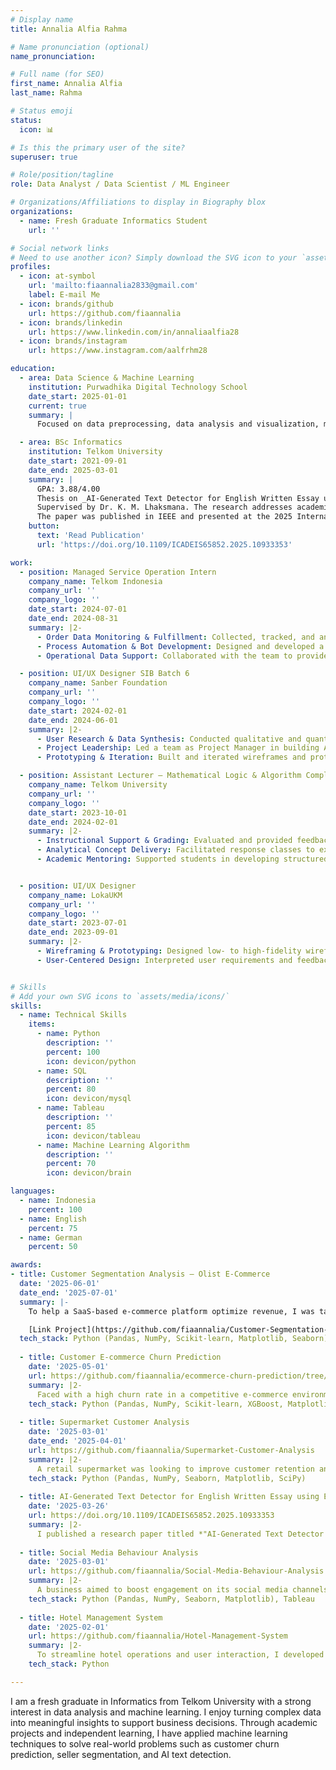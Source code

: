 ```yaml
---
# Display name
title: Annalia Alfia Rahma

# Name pronunciation (optional)
name_pronunciation:

# Full name (for SEO)
first_name: Annalia Alfia
last_name: Rahma

# Status emoji
status:
  icon: 📊

# Is this the primary user of the site?
superuser: true

# Role/position/tagline
role: Data Analyst / Data Scientist / ML Engineer

# Organizations/Affiliations to display in Biography blox
organizations:
  - name: Fresh Graduate Informatics Student
    url: ''

# Social network links
# Need to use another icon? Simply download the SVG icon to your `assets/media/icons/` folder.
profiles:
  - icon: at-symbol
    url: 'mailto:fiaannalia2833@gmail.com'
    label: E-mail Me
  - icon: brands/github
    url: https://github.com/fiaannalia
  - icon: brands/linkedin
    url: https://www.linkedin.com/in/annaliaalfia28
  - icon: brands/instagram
    url: https://www.instagram.com/aalfrhm28

education:
  - area: Data Science & Machine Learning
    institution: Purwadhika Digital Technology School
    date_start: 2025-01-01
    current: true
    summary: |
      Focused on data preprocessing, data analysis and visualization, machine learning, and project-based implementation.

  - area: BSc Informatics
    institution: Telkom University
    date_start: 2021-09-01
    date_end: 2025-03-01
    summary: |
      GPA: 3.88/4.00  
      Thesis on _AI-Generated Text Detector for English Written Essay using Ensemble RoBERTa_.  
      Supervised by Dr. K. M. Lhaksmana. The research addresses academic integrity concerns in the era of Large Language Models by proposing an ensemble RoBERTa-based classifier.  
      The paper was published in IEEE and presented at the 2025 International Conference on Advancement in Data Science, E-learning and Information System (ICADEIS).
    button:
      text: 'Read Publication'
      url: 'https://doi.org/10.1109/ICADEIS65852.2025.10933353'

work:
  - position: Managed Service Operation Intern
    company_name: Telkom Indonesia
    company_url: ''
    company_logo: ''
    date_start: 2024-07-01
    date_end: 2024-08-31
    summary: |2-
      - Order Data Monitoring & Fulfillment: Collected, tracked, and analyzed network service order data to ensure timely fulfillment and identify process bottlenecks across CNOP and OLO systems.
      - Process Automation & Bot Development: Designed and developed a Telegram bot (DIOON) that automated retrieval and visualization of service order data, significantly improving operational visibility and response time.
      - Operational Data Support: Collaborated with the team to provide actionable insights from service data, enhancing coordination between system platforms (BIMA, ENOM, Catalyst) and decision-making for order management.

  - position: UI/UX Designer SIB Batch 6
    company_name: Sanber Foundation
    company_url: ''
    company_logo: ''
    date_start: 2024-02-01
    date_end: 2024-06-01
    summary: |2-
      - User Research & Data Synthesis: Conducted qualitative and quantitative user research, including surveys and interviews, to identify key pain points in public transportation usage. Synthesized findings into actionable insights to guide design decisions.
      - Project Leadership: Led a team as Project Manager in building Angkot-In, a mobile app for Bandung’s public transport users. Translated user insights into core features like route search, real-time tracking, and fare estimation.
      - Prototyping & Iteration: Built and iterated wireframes and prototypes in Figma based on usability feedback to enhance accessibility and user satisfaction.

  - position: Assistant Lecturer – Mathematical Logic & Algorithm Complexity Analysis
    company_name: Telkom University
    company_url: ''
    company_logo: ''
    date_start: 2023-10-01
    date_end: 2024-02-01
    summary: |2-
      - Instructional Support & Grading: Evaluated and provided feedback on over 80 student assignments related to logical reasoning, truth tables, Big O notation, and algorithmic complexity, ensuring accurate assessment and conceptual clarity.
      - Analytical Concept Delivery: Facilitated response classes to explain abstract concepts such as propositional/predicate logic, asymptotic analysis, and optimization techniques, fostering student engagement and analytical thinking.
      - Academic Mentoring: Supported students in developing structured problem-solving approaches and logical frameworks useful in computational thinking and algorithmic efficiency analysis.


  - position: UI/UX Designer
    company_name: LokaUKM
    company_url: ''
    company_logo: ''
    date_start: 2023-07-01
    date_end: 2023-09-01
    summary: |2-
      - Wireframing & Prototyping: Designed low- to high-fidelity wireframes and interactive prototypes to support user-centered product development.
      - User-Centered Design: Interpreted user requirements and feedback into design improvements, ensuring the final product met both functional and user needs.


# Skills
# Add your own SVG icons to `assets/media/icons/`
skills:
  - name: Technical Skills
    items:
      - name: Python
        description: ''
        percent: 100
        icon: devicon/python
      - name: SQL
        description: ''
        percent: 80
        icon: devicon/mysql
      - name: Tableau
        description: ''
        percent: 85
        icon: devicon/tableau
      - name: Machine Learning Algorithm
        description: ''
        percent: 70
        icon: devicon/brain

languages:
  - name: Indonesia
    percent: 100
  - name: English
    percent: 75
  - name: German
    percent: 50

awards:
- title: Customer Segmentation Analysis – Olist E-Commerce
  date: '2025-06-01'
  date_end: '2025-07-01'
  summary: |-
    To help a SaaS-based e-commerce platform optimize revenue, I was tasked with segmenting over 2,900 active sellers to identify behavior patterns. I applied LRFM modeling and KMeans clustering on seller transaction and activity data, then created interactive dashboards to visualize insights. Based on the analysis, I identified four distinct seller segments and proposed tailored subscription plans and marketing strategies. These recommendations projected a potential 38% increase in revenue and R$105K in additional monthly gains.

    [Link Project](https://github.com/fiaannalia/Customer-Segmentation-Analysis-for-Olist-E-Commerce)
  tech_stack: Python (Pandas, NumPy, Scikit-learn, Matplotlib, Seaborn), Tableau, Streamlit
  
  - title: Customer E-commerce Churn Prediction
    date: '2025-05-01'
    url: https://github.com/fiaannalia/ecommerce-churn-prediction/tree/main
    summary: |2-
      Faced with a high churn rate in a competitive e-commerce environment, I developed a machine learning model to identify at-risk customers using demographic, transaction, and interaction data. My role involved preparing the data, training classification models (Logistic Regression, Random Forest, XGBoost), and tuning them based on F2-score to reduce false negatives. As a result, the model reduced potential churn-related losses by over 70%, and the insights were deployed through a Streamlit dashboard to guide data-driven retention strategies.
    tech_stack: Python (Pandas, NumPy, Scikit-learn, XGBoost, Matplotlib, Seaborn), Streamlit
  
  - title: Supermarket Customer Analysis
    date: '2025-03-01'
    date_end: '2025-04-01'
    url: https://github.com/fiaannalia/Supermarket-Customer-Analysis
    summary: |2-
      A retail supermarket was looking to improve customer retention and optimize promotional efforts. I was responsible for analyzing customer transaction data to uncover behavioral patterns and segment the customer base. I conducted LRFM modeling and performed statistical analysis to identify key shopping trends and group customers by value and frequency. Based on the findings, I delivered targeted recommendations including loyalty programs, premium product bundling, and reactivation strategies for low-frequency buyers, supporting more data-driven marketing decisions.
    tech_stack: Python (Pandas, NumPy, Seaborn, Matplotlib, SciPy)
    
  - title: AI-Generated Text Detector for English Written Essay using Ensemble RoBERTa
    date: '2025-03-26'
    url: https://doi.org/10.1109/ICADEIS65852.2025.10933353
    summary: |2-
      I published a research paper titled *"AI-Generated Text Detector for English Written Essay using Ensemble RoBERTa"*, addressing the challenges posed by the rise of LLMs in education. To support academic integrity, I developed an ensemble model of three RoBERTa variants to distinguish between AI-generated and human-written essays. The model achieved a high F1-score of 98.692%, outperforming traditional algorithms and individual models, and was presented at the 2025 ICADEIS conference.
  
  - title: Social Media Behaviour Analysis
    date: '2025-03-01'
    url: https://github.com/fiaannalia/Social-Media-Behaviour-Analysis
    summary: |2-
      A business aimed to boost engagement on its social media channels but lacked clarity on what content strategies worked best. I was assigned to analyze post data to identify patterns in user interaction. I explored engagement trends across different content types, posting times, and user behaviors using Python, and visualized the insights with Tableau. Based on the analysis, I proposed optimal posting schedules and call-to-action (CTA) strategies, which were used to refine content planning and improve overall engagement.
    tech_stack: Python (Pandas, NumPy, Seaborn, Matplotlib), Tableau
  
  - title: Hotel Management System
    date: '2025-02-01'
    url: https://github.com/fiaannalia/Hotel-Management-System
    summary: |2-
      To streamline hotel operations and user interaction, I developed a Hotel Management System that allows admins and visitors to manage hotel data and bookings. As the developer, I designed and implemented features such as hotel listings, filtering by price, location, and star rating, as well as room booking with voucher-based discounts. The system supports admin-level actions like adding, editing, and deleting hotel data, while enabling users to search, book rooms, and apply promo codes. This project enhanced my understanding of CRUD operations, user role access, and modular system design in Python.
    tech_stack: Python

---
```


I am a fresh graduate in Informatics from Telkom University with a strong interest in data analysis and machine learning. I enjoy turning complex data into meaningful insights to support business decisions. Through academic projects and independent learning, I have applied machine learning techniques to solve real-world problems such as customer churn prediction, seller segmentation, and AI text detection.
